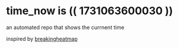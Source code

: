 # time_now is (( 1731063600030 ))

an automated repo that shows the currnent time

inspired by [breakingheatmap](https://github.com/breakingheatmap/breakingheatmap)